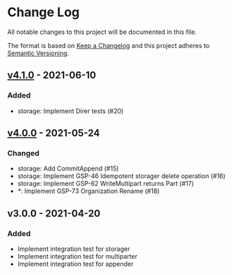 # Change Log

All notable changes to this project will be documented in this file.

The format is based on [Keep a Changelog](https://keepachangelog.com/)
and this project adheres to [Semantic Versioning](https://semver.org/).

## [v4.1.0] - 2021-06-10

### Added

- storage: Implement Direr tests (#20)

## [v4.0.0] - 2021-05-24

### Changed

- storage: Add CommitAppend (#15)
- storage: Implement GSP-46 Idempotent storager delete operation (#16)
- storage: Implement GSP-62 WriteMultipart returns Part (#17)
- *: Implement GSP-73 Organization Rename (#18)

## v3.0.0 - 2021-04-20

### Added

- Implement integration test for storager
- Implement integration test for multiparter
- Implement integration test for appender

[v4.1.0]: https://github.com/beyondstorage/go-integration-test/compare/v4.0.0...v4.1.0
[v4.0.0]: https://github.com/beyondstorage/go-integration-test/compare/v3.0.0...v4.0.0
